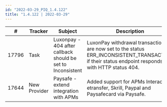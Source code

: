 ```yaml
---
id: "2022-03-29_PIQ_1.4.122"
title: "1.4.122 | 2022-03-29"
---
```


| #     | Tracker     | Subject   | Description    |
|-------|-------------|-----------|----------------|
| 17796 | Task | Luxonpay - 404 after callback should be set to Inconsistent | LuxonPay withdrawal transactions are now set to the status ERR_INCONSISTENT_TRANSACTION if their status endpoint responds with HTTP status 404. | 
| 17644 | New Provider | Paysafe - extend integration with APMs | Added support for APMs Interac etransfer, Skrill, Paypal and Paysafecard via Paysafe. | 
